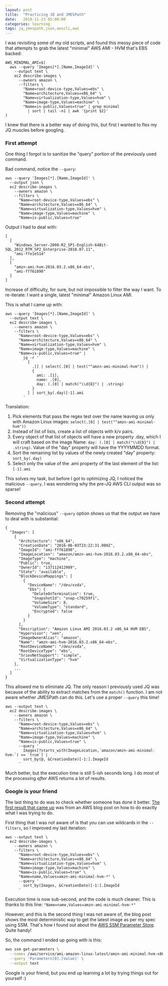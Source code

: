 ```yaml
---
layout: post
title:  "Practicing JQ and JMESPath"
date:   2018-11-23 05:00:00
categories: learning
tags: jq,jmespath,json,awscli,aws
---
```


I was revisiting some of my old scripts, and found this messy piece of code that attempts to grab the latest "minimal" AWS AMI - HVM that's EBS backed:

```
AWS_MINIMAL_AMI=$(
  aws --query 'Images[*].[Name,ImageId]' \
    --output text \
    ec2 describe-images \
      --owners amazon \
      --filters \
        "Name=root-device-type,Values=ebs" \
        "Name=architecture,Values=x86_64" \
        "Name=virtualization-type,Values=hvm" \
        "Name=image-type,Values=machine" \
        "Name=is-public,Values=true" | grep minimal
          | sort | tail -n1 | awk '{print $2}'
)
```

I knew that there is a better way of doing this, but first I wanted to flex my JQ muscles before googling.

### First attempt

One thing I forgot is to sanitize the "query" portion of the previously used command.

Bad command, notice the `--query`:

```
aws --query 'Images[*].[Name,ImageId]' \
  --output json \
  ec2 describe-images \
    --owners amazon \
    --filters \
      "Name=root-device-type,Values=ebs" \
      "Name=architecture,Values=x86_64" \
      "Name=virtualization-type,Values=hvm" \
      "Name=image-type,Values=machine" \
      "Name=is-public,Values=true"
```

Output I had to deal with:
```
[
  [
    "Windows_Server-2008-R2_SP1-English-64Bit-SQL_2012_RTM_SP2_Enterprise-2018.07.11",
    "ami-ffe1e514"
  ],
  [
    "amzn-ami-hvm-2016.03.2.x86_64-ebs",
    "ami-fff61890"
  ]
]
```

Increase of difficulty, for sure, but not impossible to filter the way I want. To re-iterate: I want a single, latest "minimal" Amazon Linux AMI.

This is what I came up with:

```
aws --query 'Images[*].[Name,ImageId]' \
  --output text \
  ec2 describe-images \
    --owners amazon \
    --filters \
      "Name=root-device-type,Values=ebs" \
      "Name=architecture,Values=x86_64" \
      "Name=virtualization-type,Values=hvm" \
      "Name=image-type,Values=machine" \
      "Name=is-public,Values=true" |
        jq -r '
          [
            .[] | select(.[0] | test("^amzn-ami-minimal-hvm")) |
            {
              ami: .[1],
              name: .[0],
              day: (.[0] | match("\\d{8}") | .string)
            }
          ] | sort_by(.day)[-1].ami
        '
```

Translation:

1. Pick elements that pass the regex test over the name leaving us only with Amazon Linux images: `select(.[0] | test("^amzn-ami-minimal-hvm"))`
1. Instead of list of lists, create a list of objects with k/v pairs.
1. Every object of that list of objects will have a new property .day, which I will craft based on the image Name: `day: (.[0] | match("\\d{8}") | .string)`. Value of the "day" property will have the YYYYMMDD format.
1. Sort the remaining list by values of the newly created "day" property: `sort_by(.day)`
1. Select only the value of the .ami property of the last element of the list: `[-1].ami`

This solves my task, but before I got to optimizing JQ, I noticed the malicious `--query`. I was wondering why the pre-JQ AWS CLI output was so sparse!


### Second attempt

Removing the "malicious" `--query` option shows us that the output we have to deal with is substantial:


```
{
  "Images": [
    {
      "Architecture": "x86_64",
      "CreationDate": "2016-06-03T23:22:31.000Z",
      "ImageId": "ami-fff61890",
      "ImageLocation": "amazon/amzn-ami-hvm-2016.03.2.x86_64-ebs",
      "ImageType": "machine",
      "Public": true,
      "OwnerId": "137112412989",
      "State": "available",
      "BlockDeviceMappings": [
        {
          "DeviceName": "/dev/xvda",
          "Ebs": {
            "DeleteOnTermination": true,
            "SnapshotId": "snap-c70259f1",
            "VolumeSize": 8,
            "VolumeType": "standard",
            "Encrypted": false
          }
        }
      ],
      "Description": "Amazon Linux AMI 2016.03.2 x86_64 HVM EBS",
      "Hypervisor": "xen",
      "ImageOwnerAlias": "amazon",
      "Name": "amzn-ami-hvm-2016.03.2.x86_64-ebs",
      "RootDeviceName": "/dev/xvda",
      "RootDeviceType": "ebs",
      "SriovNetSupport": "simple",
      "VirtualizationType": "hvm"
    },
    ...
  ]
}
```

This allowed me to eliminate JQ. The only reason I previously used JQ was because of the ability to extract matches from the `match()` function. I am not aware whether JMESPath can do this. Let's use a proper `--query` this time!

```
aws --output text \
  ec2 describe-images \
    --owners amazon \
    --filters \
      "Name=root-device-type,Values=ebs" \
      "Name=architecture,Values=x86_64" \
      "Name=virtualization-type,Values=hvm" \
      "Name=image-type,Values=machine" \
      "Name=is-public,Values=true" \
      --query '
        Images[?starts_with(ImageLocation,`amazon/amzn-ami-minimal-hvm-`) == `true`] |
        sort_by(@, &CreationDate)[-1:].ImageId
      '
```

Much better, but the execution time is still 5-ish seconds long. I do most of the processing *after* AWS returns a lot of results.

### Google is your friend

The last thing to do was to check whether someone has done it better. [The first result that came up][Amazon blog post on selecting the latest image] was from an AWS blog post on how to do exactly what I was trying to do.

First thing that I was not aware of is that you can use wildcards in the `--filters`, so I improved my last iteration:

```
aws --output text \
  ec2 describe-images \
    --owners amazon \
    --filters \
      "Name=root-device-type,Values=ebs" \
      "Name=architecture,Values=x86_64" \
      "Name=virtualization-type,Values=hvm" \
      "Name=image-type,Values=machine" \
      "Name=is-public,Values=true" \
      "Name=name,Values=amzn-ami-minimal-hvm-*" \
      --query '
        sort_by(Images, &CreationDate)[-1:].ImageId
      '
```

Execution time is now sub-second, and the code is much cleaner. This is thanks to this line: `"Name=name,Values=amzn-ami-minimal-hvm-*"`

However, and this is the second thing I was not aware of, the blog post shows the most deterministic way to get the latest image as per my spec using SSM. That's how I found out about the [AWS SSM Parameter Store][AWS SSM Parameter Store]. Quite handy!

So, the command I ended up going with is this:

```bash
aws ssm get-parameters \
  --names /aws/service/ami-amazon-linux-latest/amzn-ami-minimal-hvm-x86_64-ebs \
  --query 'Parameters[0].[Value]' \
  --output text
```

Google is your friend, but you end up learning a lot by trying things out for yourself :)


[Amazon blog post on selecting the latest image]: https://aws.amazon.com/blogs/compute/query-for-the-latest-amazon-linux-ami-ids-using-aws-systems-manager-parameter-store/]
[AWS SSM Parameter Store]: https://docs.aws.amazon.com/systems-manager/latest/userguide/systems-manager-paramstore.html
